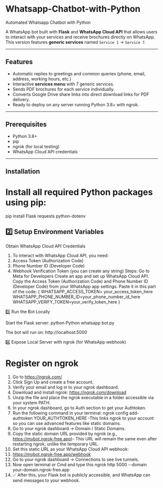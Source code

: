 # Whatsapp-Chatbot-with-Python
Automated Whatsapp Chatbot with Python 

A WhatsApp bot built with **Flask** and **WhatsApp Cloud API** that allows users to interact with your services and receive brochures directly on WhatsApp. This version features **generic services** named `Service 1` → `Service 7`.

---

## Features

- Automatic replies to greetings and common queries (phone, email, address, working hours, etc.)
- Interactive **services menu** with 7 generic services.
- Sends PDF brochures for each service individually.
- Converts Google Drive share links into direct download links for PDF delivery.
- Ready to deploy on any server running Python 3.8+ with ngrok.
---

## Prerequisites

- Python 3.8+
- pip
- ngrok (for local testing)
- WhatsApp Cloud API credentials

---
## Installation 

# Install all required Python packages using pip:
pip install Flask requests python-dotenv

## 2️⃣ Setup Environment Variables

Obtain WhatsApp Cloud API Credentials
1. To interact with WhatsApp Cloud API, you need:
2. Access Token (Authorization Code)
3. Phone Number ID (Developer Code)
4. Webhook Verification Token (you can create any string)
Steps:
Go to Meta for Developers
Create an app and set up WhatsApp Cloud API.
Copy the Access Token (Authorization Code) and Phone Number ID (Developer Code) from your WhatsApp app settings.
Paste it in this part of the code: 
{
WHATSAPP_ACCESS_TOKEN= your_access_token_here
WHATSAPP_PHONE_NUMBER_ID=your_phone_number_id_here
WHATSAPP_VERIFY_TOKEN=your_verify_token_here
}

3️⃣ Run the Bot Locally

Start the Flask server:
python Python whatsapp bot.py

The bot will run on:
http://localhost:5000

4️⃣ Expose Local Server with ngrok (for WhatsApp webhook)

# Register on ngrok

1. Go to https://ngrok.com/
2. Click Sign Up and create a free account.
3. Verify your email and log in to your ngrok dashboard.
4. Download and install ngrok: https://ngrok.com/download
5. Unzip the file and place the ngrok executable in a folder accessible via your system PATH.
6. In your ngrok dashboard, go to Auth section to get your Authtoken.
7. Run the following command in your terminal: ngrok config add-authtoken YOUR_AUTHTOKEN_HERE -This links ngrok to your account so you can use advanced features like static domains.
8. Go to your ngrok dashboard → Domain / Static Domains.
9. Copy the static domain URL provided by ngrok (e.g., https://mybot.ngrok-free.app)- This URL will remain the same even after restarting ngrok, unlike the temporary URL.
10. Set this static URL as your WhatsApp Cloud API webhook:
11. https://mybot.ngrok-free.app/webhook
12. Go to your ngrok dashboard → Connections to see live tunnels.
13. Now open terminal or Cmd and type this ngrok http 5000 --domain your-domain.ngrok-free.app
14. ✅ After this, your Flask bot is publicly accessible, and WhatsApp can send messages to your webhook.




